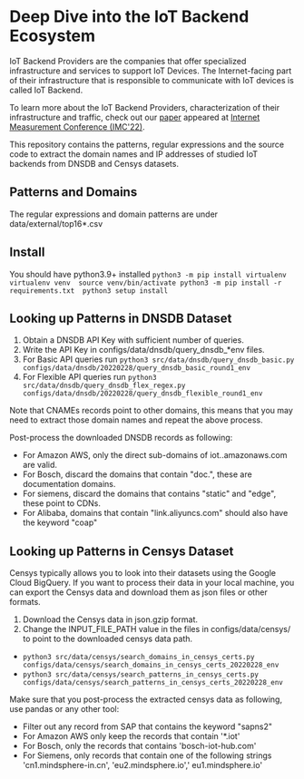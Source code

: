 # Deep Dive into the IoT Backend Ecosystem

IoT Backend Providers are the companies that offer specialized infrastructure and services to support IoT Devices. The
Internet-facing part of their infrastructure that is responsible to communicate with IoT devices is called IoT Backend.

To learn more about the IoT Backend Providers, characterization of their infrastructure and traffic, check out our [paper](https://dl.acm.org/doi/10.1145/3517745.3561431) appeared at [Internet Measurement Conference (IMC'22)](https://conferences.sigcomm.org/imc/2022/accepted/).

This repository contains the patterns, regular expressions and the source code to extract the domain names and IP
addresses of studied IoT backends from DNSDB and Censys datasets. 



## Patterns and Domains

The regular expressions and domain patterns are under data/external/top16*.csv

## Install

You should have python3.9+ installed
`python3 -m pip install virtualenv 
virtualenv venv 
source venv/bin/activate
python3 -m pip install -r requirements.txt 
python3 setup install`

## Looking up Patterns in DNSDB Dataset

1. Obtain a DNSDB API Key with sufficient number of queries.
2. Write the API Key in configs/data/dnsdb/query_dnsdb_*env files.
3. For Basic API queries
   run `python3 src/data/dnsdb/query_dnsdb_basic.py configs/data/dnsdb/20220228/query_dnsdb_basic_round1_env`
4. For Flexible API queries
   run `python3 src/data/dnsdb/query_dnsdb_flex_regex.py configs/data/dnsdb/20220228/query_dnsdb_flexible_round1_env`

Note that CNAMEs records point to other domains, this means that you may need to extract those domain names and repeat
the above process.

Post-process the downloaded DNSDB records as following:

- For Amazon AWS, only the direct sub-domains of iot.<region>.amazonaws.com are valid.
- For Bosch, discard the domains that contain "doc.", these are documentation domains.
- For siemens, discard the domains that contains "static" and "edge", these point to CDNs.
- For Alibaba, domains that contain "link.aliyuncs.com" should also have the keyword "coap"

## Looking up Patterns in Censys Dataset

Censys typically allows you to look into their datasets using the Google Cloud BigQuery. If you want to process their
data in your local machine, you can export the Censys data and download them as json files or other formats.

1. Download the Censys data in json.gzip format.
2. Change the INPUT_FILE_PATH value in the files in configs/data/censys/ to point to the downloaded censys data path.

- `python3 src/data/censys/search_domains_in_censys_certs.py configs/data/censys/search_domains_in_censys_certs_20220228_env`
- `python3 src/data/censys/search_patterns_in_censys_certs.py configs/data/censys/search_patterns_in_censys_certs_20220228_env`

Make sure that you post-process the extracted censys data as following, use pandas or any other tool:

- Filter out any record from SAP that contains the keyword "sapns2"
- For Amazon AWS only keep the records that contain '\*.iot'
- For Bosch, only the records that contains 'bosch-iot-hub.com'
- For Siemens, only records that contain one of the following strings 'cn1.mindsphere-in.cn', 'eu2.mindsphere.io','
  eu1.mindsphere.io'
